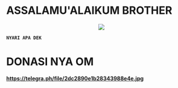 # ASSALAMU'ALAIKUM BROTHER

<p align="center"> <img src="https://user-images.githubusercontent.com/20230423_200237.png"

<p align="center">

<b><pre><code>NYARI APA DEK</code></pre>

# DONASI NYA OM
https://telegra.ph/file/2dc2890e1b28343988e4e.jpg
